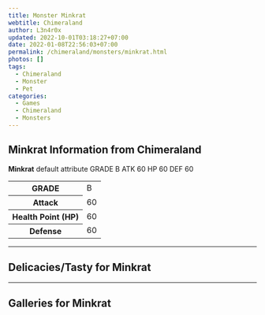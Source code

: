 ```yaml
---
title: Monster Minkrat
webtitle: Chimeraland
author: L3n4r0x
updated: 2022-10-01T03:18:27+07:00
date: 2022-01-08T22:56:03+07:00
permalink: /chimeraland/monsters/minkrat.html
photos: []
tags:
  - Chimeraland
  - Monster
  - Pet
categories:
  - Games
  - Chimeraland
  - Monsters
---
```


<section id="bootstrap-wrapper"><link rel="stylesheet" href="https://cdn.statically.io/gh/dimaslanjaka/Web-Manajemen/40ac3225/css/bootstrap-4.5-wrapper.css"/><h2>Minkrat Information from Chimeraland</h2><p><b>Minkrat</b> default attribute GRADE B ATK 60 HP 60 DEF 60<table><tr><th>GRADE</th><td>B</td></tr><tr><th>Attack</th><td>60</td></tr><tr><th>Health Point (HP)</th><td>60</td></tr><tr><th>Defense</th><td>60</td></tr></table></p><hr/><h2>Delicacies/Tasty for Minkrat</h2><hr/><div id="gallery"><h2>Galleries for Minkrat</h2><div class="row"></div></div></section>